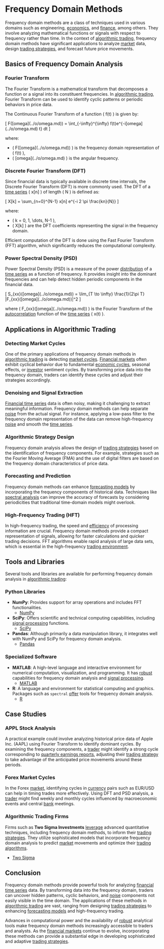 # Frequency Domain Methods

Frequency domain methods are a class of techniques used in various domains such as engineering, [economics](../e/economics.md), and [finance](../f/finance.md), among others. They involve analyzing mathematical functions or signals with respect to frequency rather than time. In the context of [algorithmic trading](../a/algorithmic_trading.md), frequency domain methods have significant applications to analyze [market](../m/market.md) data, design [trading strategies](../t/trading_strategies.md), and forecast future price movements.

## Basics of Frequency Domain Analysis

### Fourier Transform
The Fourier Transform is a mathematical transform that decomposes a function or a signal into its constituent frequencies. In [algorithmic trading](../a/algorithmic_trading.md), Fourier Transform can be used to identify cyclic patterns or periodic behaviors in price data.

The Continuous Fourier Transform of a function \( f(t) \) is given by:

\[ F(\[omega](../o/omega.md)) = \int_{-\infty}^{\infty} f(t)e^{-i\[omega](../o/omega.md) t} dt \]

where:
- \( F(\[omega](../o/omega.md)) \) is the frequency domain representation of \( f(t) \),
- \( \[omega](../o/omega.md) \) is the angular frequency.

### Discrete Fourier Transform (DFT)
Since financial data is typically available in discrete time intervals, the Discrete Fourier Transform (DFT) is more commonly used. The DFT of a [time series](../t/time_series.md) \( x[n] \) of length \( N \) is defined as:

\[ X[k] = \sum_{n=0}^{N-1} x[n] e^{-i 2 \pi \frac{kn}{N}} \]

where:
- \( k = 0, 1, \dots, N-1 \),
- \( X[k] \) are the DFT coefficients representing the signal in the frequency domain.

Efficient computation of the DFT is done using the Fast Fourier Transform (FFT) algorithm, which significantly reduces the computational complexity.

### Power Spectral Density (PSD)
Power Spectral Density (PSD) is a measure of the power [distribution](../d/distribution.md) of a [time series](../t/time_series.md) as a function of frequency. It provides insight into the dominant frequencies and can help detect hidden periodic components in the financial data.

\[ S_{xx}(\[omega](../o/omega.md)) = \lim_{T \to \infty} \frac{1}{2\pi T} |F_{xx}(\[omega](../o/omega.md))|^2 \]

where \( F_{xx}(\[omega](../o/omega.md)) \) is the Fourier Transform of the [autocorrelation](../a/autocorrelation.md) function of the [time series](../t/time_series.md) \( x(t) \).

## Applications in Algorithmic Trading

### Detecting Market Cycles
One of the primary applications of frequency domain methods in [algorithmic trading](../a/algorithmic_trading.md) is detecting [market cycles](../m/market_cycles.md). [Financial markets](../f/financial_market.md) often exhibit cyclical behavior due to fundamental [economic cycles](../e/economic_cycles.md), seasonal effects, or [investor](../i/investor.md) sentiment cycles. By transforming price data into the frequency domain, traders can identify these cycles and adjust their strategies accordingly.

### Denoising and Signal Extraction
[Financial time series](../f/financial_time_series.md) data is often noisy, making it challenging to extract meaningful information. Frequency domain methods can help separate [noise](../n/noise.md) from the actual signal. For instance, applying a low-pass filter to the frequency domain representation of the data can remove high-frequency [noise](../n/noise.md) and smooth the [time series](../t/time_series.md).

### Algorithmic Strategy Design
Frequency domain analysis allows the design of [trading strategies](../t/trading_strategies.md) based on the identification of frequency components. For example, strategies such as the Fourier Moving Average (FMA) and the use of digital filters are based on the frequency domain characteristics of price data.

### Forecasting and Prediction
Frequency domain methods can enhance [forecasting models](../f/forecasting_models.md) by incorporating the frequency components of historical data. Techniques like [spectral analysis](../s/spectral_analysis.md) can improve the accuracy of forecasts by considering periodicities that traditional time-domain models might overlook.

### High-Frequency Trading (HFT)
In high-frequency trading, the speed and [efficiency](../e/efficiency.md) of processing information are crucial. Frequency domain methods provide a compact representation of signals, allowing for faster calculations and quicker trading decisions. FFT algorithms enable rapid analysis of large data sets, which is essential in the high-frequency [trading environment](../t/trading_environment.md).

## Tools and Libraries

Several tools and libraries are available for performing frequency domain analysis in [algorithmic trading](../a/algorithmic_trading.md):

### Python Libraries
- **NumPy**: Provides support for array operations and includes FFT functionalities.
  - [NumPy](https://numpy.org/)
- **SciPy**: Offers scientific and technical computing capabilities, including [signal processing](../s/signal_processing_in_trading.md) functions.
  - [SciPy](https://www.scipy.org/)
- **Pandas**: Although primarily a data manipulation library, it integrates well with NumPy and SciPy for frequency domain analysis.
  - [Pandas](https://pandas.pydata.org/)

### Specialized Software
- **MATLAB**: A high-level language and interactive environment for numerical computation, visualization, and programming. It has [robust](../r/robust.md) capabilities for frequency domain analysis and [signal processing](../s/signal_processing_in_trading.md).
  - [MATLAB](https://www.mathworks.com/products/matlab.html)
- **R**: A language and environment for statistical computing and graphics. Packages such as `spectral` [offer](../o/offer.md) tools for frequency domain analysis.
  - [R](https://www.r-project.org/)

## Case Studies

### APPL Stock Analysis
A practical example could involve analyzing historical price data of Apple Inc. (AAPL) using Fourier Transform to identify dominant cycles. By examining the frequency components, a [trader](../t/trader.md) might identify a strong cycle corresponding to [quarterly earnings reports](../q/quarterly_earnings_reports.md), adjusting their [trading strategy](../t/trading_strategy.md) to take advantage of the anticipated price movements around these periods.

### Forex Market Cycles
In the Forex [market](../m/market.md), identifying cycles in [currency](../c/currency.md) pairs such as EUR/USD can help in timing trades more effectively. Using DFT and PSD analysis, a [trader](../t/trader.md) might find weekly and monthly cycles influenced by macroeconomic events and central [bank](../b/bank.md) meetings.

### Algorithmic Trading Firms
Firms such as **Two Sigma Investments** [leverage](../l/leverage.md) advanced quantitative techniques, including frequency domain methods, to inform their [trading strategies](../t/trading_strategies.md). They utilize sophisticated models that incorporate frequency domain analysis to predict [market](../m/market.md) movements and optimize their [trading algorithms](../t/trading_algorithms.md).
- [Two Sigma](https://www.twosigma.com/)

## Conclusion

Frequency domain methods provide powerful tools for analyzing [financial time series](../f/financial_time_series.md) data. By transforming data into the frequency domain, traders can uncover hidden patterns, cyclic behaviors, and [noise](../n/noise.md) components not easily visible in the time domain. The applications of these methods in [algorithmic trading](../a/algorithmic_trading.md) are vast, ranging from designing [trading strategies](../t/trading_strategies.md) to enhancing [forecasting models](../f/forecasting_models.md) and high-frequency trading.

Advances in computational power and the availability of [robust](../r/robust.md) analytical tools make frequency domain methods increasingly accessible to traders and analysts. As the [financial markets](../f/financial_market.md) continue to evolve, incorporating these methods can provide a substantial edge in developing sophisticated and adaptive [trading strategies](../t/trading_strategies.md).